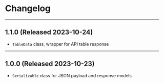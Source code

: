 # Changelog

---

## 1.1.0 (Released 2023-10-24)
* `TableData` class, wrapper for API table response

---

## 1.0.0 (Released 2023-10-23)
* `Serializable` class for JSON payload and response models